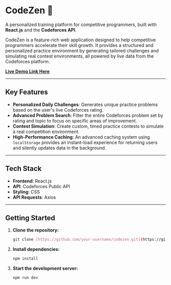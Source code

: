 # CodeZen 🧘

A personalized training platform for competitive programmers, built with **React.js** and the **Codeforces API**.

CodeZen is a feature-rich web application designed to help competitive programmers accelerate their skill growth. It provides a structured and personalized practice environment by generating tailored challenges and simulating real contest environments, all powered by live data from the Codeforces platform.

[**Live Demo Link Here**](https://codezen17.netlify.app/)

---

## Key Features

* **Personalized Daily Challenges**: Generates unique practice problems based on the user's live Codeforces rating.
* **Advanced Problem Search**: Filter the entire Codeforces problem set by rating and topic to focus on specific areas of improvement.
* **Contest Simulation**: Create custom, timed practice contests to simulate a real competition environment.
* **High-Performance Caching**: An advanced caching system using `localStorage` provides an instant-load experience for returning users and silently updates data in the background.

---

## Tech Stack

* **Frontend**: React.js
* **API**: Codeforces Public API
* **Styling**: CSS
* **API Requests**: Axios

---

## Getting Started

1.  **Clone the repository:**
    ```bash
    git clone [https://github.com/your-username/codezen.git](https://github.com/your-username/codezen.git)
    ```
2.  **Install dependencies:**
    ```bash
    npm install
    ```
3.  **Start the development server:**
    ```bash
    npm run dev
    ```
